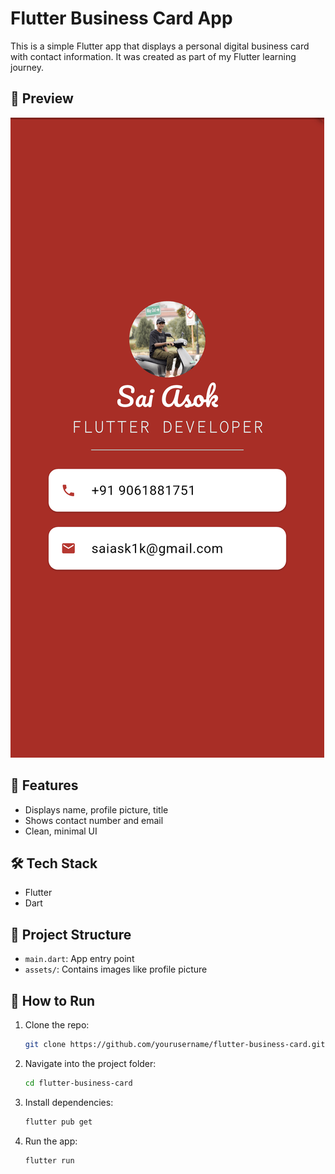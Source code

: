 # Flutter Business Card App

This is a simple Flutter app that displays a personal digital business card with contact information. It was created as part of my Flutter learning journey.

## 📱 Preview

![App Screenshot](https://github.com/saiasok1/flutter_bussiness_card/blob/master/images/my_card_screenshot.png)

## 🚀 Features
- Displays name, profile picture, title
- Shows contact number and email
- Clean, minimal UI

## 🛠️ Tech Stack
- Flutter
- Dart

## 📂 Project Structure
- `main.dart`: App entry point
- `assets/`: Contains images like profile picture

## 🔧 How to Run

1. Clone the repo:
   ```bash
   git clone https://github.com/yourusername/flutter-business-card.git
   
2. Navigate into the project folder:
   ```bash
   cd flutter-business-card
   
3. Install dependencies:
   ```bash
   flutter pub get
   
4. Run the app:
    ```bash
    flutter run

